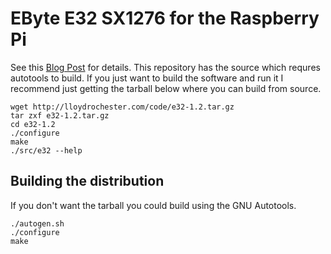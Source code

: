 # EByte E32 SX1276 for the Raspberry Pi

See this [Blog Post](https://lloydrochester.com/post/hardware/e32-sx1276-lora/) for details. This repository has the source which requres autotools to build. If you just want to build the software and run it I recommend just getting the tarball below where you can build from source.

```
wget http://lloydrochester.com/code/e32-1.2.tar.gz
tar zxf e32-1.2.tar.gz
cd e32-1.2
./configure
make
./src/e32 --help
```

## Building the distribution

If you don't want the tarball you could build using the GNU Autotools.

```
./autogen.sh
./configure
make
```
